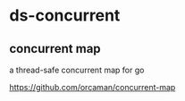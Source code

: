 # ds-concurrent

## concurrent map

a thread-safe concurrent map for go

https://github.com/orcaman/concurrent-map
